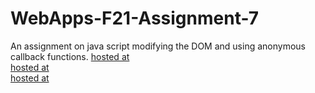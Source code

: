 # WebApps-F21-Assignment-7
An assignment on java script modifying the DOM and using anonymous callback functions.
[hosted at](https://44-563-webapps-f21.github.io/webapps-f21-assignment-7-kaushik-093/search.html)<br>
[hosted at](https://44-563-webapps-f21.github.io/webapps-f21-assignment-7-kaushik-093/reaction.html)<br>
[hosted at](https://44-563-webapps-f21.github.io/webapps-f21-assignment-7-kaushik-093/stack.html)<br>